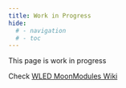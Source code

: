 ```yaml
---
title: Work in Progress
hide:
  # - navigation
  # - toc
---
```


This page is work in progress

Check [WLED MoonModules Wiki](https://github.com/MoonModules/WLED/wiki/)